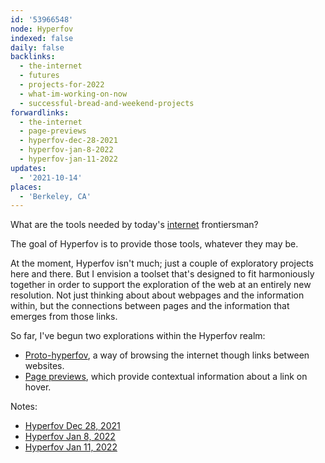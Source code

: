 ```yaml
---
id: '53966548'
node: Hyperfov
indexed: false
daily: false
backlinks:
  - the-internet
  - futures
  - projects-for-2022
  - what-im-working-on-now
  - successful-bread-and-weekend-projects
forwardlinks:
  - the-internet
  - page-previews
  - hyperfov-dec-28-2021
  - hyperfov-jan-8-2022
  - hyperfov-jan-11-2022
updates:
  - '2021-10-14'
places:
  - 'Berkeley, CA'
---
```

What are the tools needed by today's [internet](the-internet.md) frontiersman? 

The goal of Hyperfov is to provide those tools, whatever they may be. 

At the moment, Hyperfov isn't much; just a couple of exploratory projects here and there. But I envision a toolset that's designed to fit harmoniously together in order to support the exploration of the web at an entirely new resolution. Not just thinking about about webpages and the information within, but the connections between pages and the information that emerges from those links. 

So far, I've begun two explorations within the Hyperfov realm: 

- [Proto-hyperfov](https://futureland.tv/christian/entry/68730), a way of browsing the internet though links between websites. 
- [Page previews](page-previews.md), which provide contextual information about a link on hover. 

Notes:

- [Hyperfov Dec 28, 2021](hyperfov-dec-28-2021.md)
- [Hyperfov Jan 8, 2022](hyperfov-jan-8-2022.md)
- [Hyperfov Jan 11, 2022](hyperfov-jan-11-2022.md)
